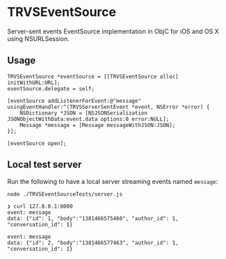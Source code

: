 # TRVSEventSource

Server-sent events EventSource implementation in ObjC for iOS and OS X using NSURLSession.

## Usage

``` objc
TRVSEventSource *eventSource = [[TRVSEventSource alloc] initWithURL:URL];
eventSource.delegate = self;

[eventSource addListenerForEvent:@"message" usingEventHandler:^(TRVSServerSentEvent *event, NSError *error) {
    NSDictionary *JSON = [NSJSONSerialization JSONObjectWithData:event.data options:0 error:NULL];
    Message *message = [Message messageWithJSON:JSON];
}];

[eventSource open];
```

## Local test server

Run the following to have a local server streaming events named `message`:

`node ./TRVSEventSourceTests/server.js`

```
❯ curl 127.0.0.1:8000
event: message
data: {"id": 1, "body":"1381466575460", "author_id": 1, "conversation_id": 1}

event: message
data: {"id": 2, "body":"1381466577463", "author_id": 1, "conversation_id": 1}
```
